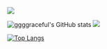 <!-- https://github.com/kyechan99/capsule-render#color -->
<img align=center src="https://capsule-render.vercel.app/api?type=waving&color=0:EEFF00,100:a82da8&height=300&section=header&text=ggggraceful&fontSize=90"/>

<!-- <img align=center src="https://capsule-render.vercel.app/api?type=waving&color=auto&height=300&section=header&text=ggggraceful&fontSize=90"/>
 -->
<!-- <div align=center> -->

<!-- https://github.com/anuraghazra/github-readme-stats -->
<!-- ![ggggraceful's GitHub stats](https://github-readme-stats.vercel.app/api?username=ggggraceful&show_icons=true&theme=tokyonight) -->
![ggggraceful's GitHub stats](https://github-readme-stats.vercel.app/api?username=ggggraceful&show_icons=true&theme=radical)
<img src="http://mazassumnida.wtf/api/v2/generate_badge?boj=ggggraceful">

[![Top Langs](https://github-readme-stats.vercel.app/api/top-langs/?username=ggggraceful&layout=compact)](https://github.com/anuraghazra/github-readme-stats)


